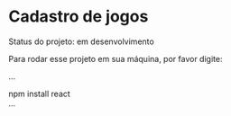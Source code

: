 <h1>Cadastro de jogos</h1>

Status do projeto: em desenvolvimento

Para rodar esse projeto em sua máquina, por favor digite:

...

npm install react  
...

